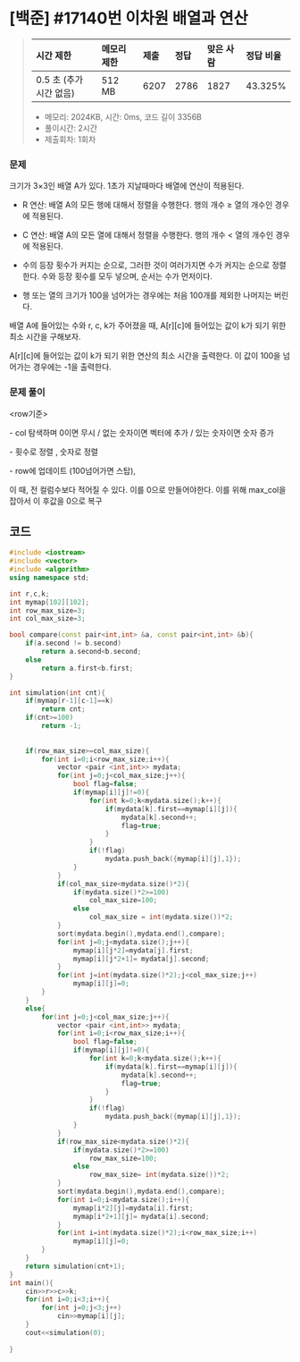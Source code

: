 # [백준] #17140번 이차원 배열과 연산

> [문제]: https://www.acmicpc.net/submit/17140/19254404
>
> | 시간 제한               | 메모리 제한 | 제출 | 정답 | 맞은 사람 | 정답 비율 |
> | :---------------------- | :---------- | :--- | :--- | :-------- | :-------- |
> | 0.5 초 (추가 시간 없음) | 512 MB      | 6207 | 2786 | 1827      | 43.325%   |
>
> - 메모리: 2024KB, 시간: 0ms, 코드 길이 3356B
> - 풀이시간: 2시간
> - 제출회차: 1회차

### 문제

크기가 3×3인 배열 A가 있다. 1초가 지날때마다 배열에 연산이 적용된다.

- R 연산: 배열 A의 모든 행에 대해서 정렬을 수행한다. 행의 개수 ≥ 열의 개수인 경우에 적용된다.

- C 연산: 배열 A의 모든 열에 대해서 정렬을 수행한다. 행의 개수 < 열의 개수인 경우에 적용된다.

- 수의 등장 횟수가 커지는 순으로, 그러한 것이 여러가지면 수가 커지는 순으로 정렬한다. 수와 등장 횟수를 모두 넣으며, 순서는 수가 먼저이다. 

- 행 또는 열의 크기가 100을 넘어가는 경우에는 처음 100개를 제외한 나머지는 버린다.

 배열 A에 들어있는 수와 r, c, k가 주어졌을 때, A[r][c]에 들어있는 값이 k가 되기 위한 최소 시간을 구해보자.

 A[r][c]에 들어있는 값이 k가 되기 위한 연산의 최소 시간을 출력한다. 이 값이 100을 넘어가는 경우에는 -1을 출력한다.

### 문제 풀이

 <row기준>

 \- col 탐색하며 0이면 무시 / 없는 숫자이면 벡터에 추가 / 있는 숫자이면 숫자 증가

 \- 횟수로 정렬 , 숫자로 정렬

 \- row에 업데이트 (100넘어가면 스탑), 

이 때, 전 컬럼수보다 적어질 수 있다. 이를 0으로 만들어야한다. 이를 위해 max_col을 잡아서 이 후값을 0으로 복구



## 코드

``` c++
#include <iostream>
#include <vector>
#include <algorithm>
using namespace std;

int r,c,k;
int mymap[102][102];
int row_max_size=3;
int col_max_size=3;

bool compare(const pair<int,int> &a, const pair<int,int> &b){
    if(a.second != b.second)
        return a.second<b.second;
    else
        return a.first<b.first;
}

int simulation(int cnt){
    if(mymap[r-1][c-1]==k)
        return cnt;
    if(cnt>=100)
        return -1;
    
    
    if(row_max_size>=col_max_size){
        for(int i=0;i<row_max_size;i++){
            vector <pair <int,int>> mydata;
            for(int j=0;j<col_max_size;j++){
                bool flag=false;
                if(mymap[i][j]!=0){
                    for(int k=0;k<mydata.size();k++){
                        if(mydata[k].first==mymap[i][j]){
                            mydata[k].second++;
                            flag=true;
                        }
                    }
                    if(!flag)
                        mydata.push_back({mymap[i][j],1});
                }
            }
            if(col_max_size<mydata.size()*2){
                if(mydata.size()*2>=100)
                    col_max_size=100;
                else
                    col_max_size = int(mydata.size())*2;
            }
            sort(mydata.begin(),mydata.end(),compare);
            for(int j=0;j<mydata.size();j++){
                mymap[i][j*2]=mydata[j].first;
                mymap[i][j*2+1]= mydata[j].second;
            }
            for(int j=int(mydata.size()*2);j<col_max_size;j++)
                mymap[i][j]=0;
        }
    }
    else{
        for(int j=0;j<col_max_size;j++){
            vector <pair <int,int>> mydata;
            for(int i=0;i<row_max_size;i++){
                bool flag=false;
                if(mymap[i][j]!=0){
                    for(int k=0;k<mydata.size();k++){
                        if(mydata[k].first==mymap[i][j]){
                            mydata[k].second++;
                            flag=true;
                        }
                    }
                    if(!flag)
                        mydata.push_back({mymap[i][j],1});
                }
            }
            if(row_max_size<mydata.size()*2){
                if(mydata.size()*2>=100)
                    row_max_size=100;
                else
                    row_max_size= int(mydata.size())*2;
            }
            sort(mydata.begin(),mydata.end(),compare);
            for(int i=0;i<mydata.size();i++){
                mymap[i*2][j]=mydata[i].first;
                mymap[i*2+1][j]= mydata[i].second;
            }
            for(int i=int(mydata.size()*2);i<row_max_size;i++)
                mymap[i][j]=0;
        }
    }
    return simulation(cnt+1);
}
int main(){
    cin>>r>>c>>k;
    for(int i=0;i<3;i++){
        for(int j=0;j<3;j++)
            cin>>mymap[i][j];
    }
    cout<<simulation(0);
    
}

```

